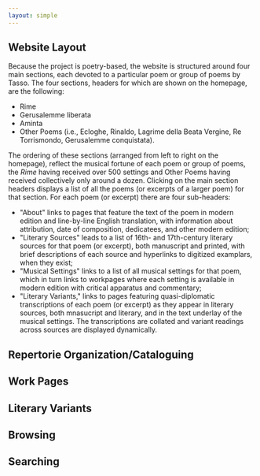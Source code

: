 ```yaml
---
layout: simple
---
```


## **Website Layout**
Because the project is poetry-based, the website is structured around four main sections, each devoted to a particular poem or group of poems by Tasso. The four sections, headers for which are shown on the homepage, are the following:

- Rime
- Gerusalemme liberata
- Aminta
- Other Poems (i.e., Ecloghe, Rinaldo, Lagrime della Beata Vergine, Re Torrismondo, Gerusalemme conquistata).
  
The ordering of these sections (arranged from left to right on the homepage), reflect the musical fortune of each poem or group of poems, the <i>Rime</i> having received over 500 settings and Other Poems having received collectively only around a dozen. 
Clicking on the main section headers displays a list of all the poems (or excerpts of a larger poem) for that section. For each poem (or excerpt) there are four sub-headers: 

- "About" links to pages that feature  the text of the poem in modern edition and line-by-line English translation, with information about attribution, date of composition, dedicatees, and other modern edition; 
- "Literary Sources" leads to a list of 16th- and 17th-century literary sources for that poem (or excerpt), both manuscript and printed, with brief descriptions of each source and hyperlinks to digitized examplars, when they exist; 
- "Musical Settings" links to a list of all musical settings for that poem, which in turn links to workpages where each setting is available in modern edition with critical apparatus and commentary; 
- "Literary Variants," links to pages featuring quasi-diplomatic transcriptions of each poem (or excerpt) as they appear in literary sources, both mnasucript and literary, and in the text underlay of the musical settings. The transcriptions are collated and variant readings across sources are displayed dynamically.

## **Repertorie Organization/Cataloguing**

## **Work Pages**

## **Literary Variants**

## **Browsing**

## **Searching**

